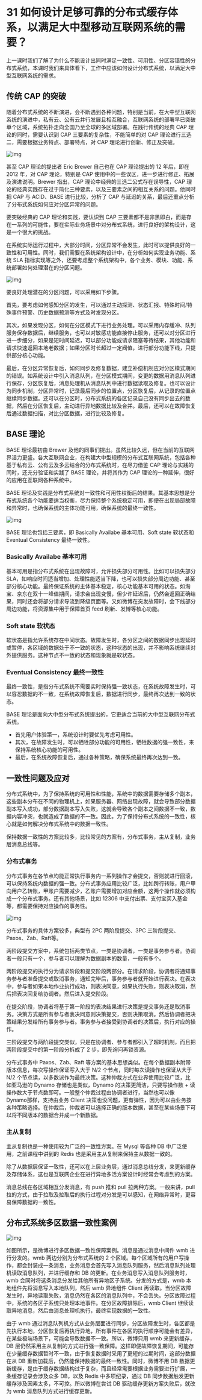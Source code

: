 # 31 如何设计足够可靠的分布式缓存体系，以满足大中型移动互联网系统的需要？

上一课时我们了解了为什么不能设计出同时满足一致性、可用性、分区容错性的分布式系统，本课时我们来具体看下，工作中应该如何设计分布式系统，以满足大中型互联网系统的需求。

## 传统 CAP 的突破

随着分布式系统的不断演进，会不断遇到各种问题，特别是当前，在大中型互联网系统的演进中，私有云、公有云并行发展且相互融合，互联网系统的部署早已突破单个区域，系统拓扑走向全国乃至全球的多区域部署。在践行传统的经典
CAP 理论的同时，需要认识到 CAP 三要素的复杂性，不能简单的对 CAP
理论进行三选二，需要根据业务特点、部署特点，对 CAP
理论进行创新、修正及突破。

![img](assets/Cgq2xl3zZ2CANfnKAADx20uIQl0460.png)

甚至 CAP 理论的提出者 Eric Brewer 自己也在 CAP 理论提出的 12 年后，即在
2012 年，对 CAP 理论，特别是 CAP
使用中的一些误区，进一步进行修正、拓展及演进说明。Brewer 指出，CAP
理论中经典的三选二公式存在误导性，CAP
理论的经典实践存在过于简化三种要素，以及三要素之间的相互关系的问题。他同时把
CAP 与 ACID、BASE 进行比较，分析了 CAP
与延迟的关系，最后还重点分析了分布式系统如何应对分区异常的问题。

要突破经典的 CAP 理论和实践，要认识到 CAP
三要素都不是非黑即白，而是存在一系列的可能性，要在实际业务场景中对分布式系统，进行良好的架构设计，这是一个很大的挑战。

在系统实际运行过程中，大部分时间，分区异常不会发生，此时可以提供良好的一致性和可用性。同时，我们需要在系统架构设计中，在分析如何实现业务功能、系统
SLA
指标实现等之外，还要考虑整个系统架构中，各个业务、模块、功能、系统部署如何处理潜在的分区问题。

![img](assets/Cgq2xl3zZ3CAbkqsAABzsMxLE94667.png)

要良好处理潜在的分区问题，可以采用如下步骤。

首先，要考虑如何感知分区的发生，可以通过主动探测、状态汇报、特殊时间/特殊事件预警、历史数据预测等方式及时发现分区。

其次，如果发现分区，如何在分区模式下进行业务处理。可以采用内存缓冲、队列服务保存数据后，继续服务，也可以对敏感功能直接停止服务，还可以对分区进行进一步细分，如果是短时间延迟，可以部分功能或请求阻塞等待结果，其他功能和请求快速返回本地老数据；如果分区时长超过一定阀值，进行部分功能下线，只提供部分核心功能。

最后，在分区异常恢复后，如何同步及修复数据，建立补偿机制应对分区模式期间的错误。如系统设计中引入消息队列，在分区模式期间，变更的数据用消息队列进行保存，分区恢复后，消息处理机从消息队列中进行数据读取及修复。也可以设计为同步机制，分区异常时，记录最后同步的位置点，分区恢复后，从记录的位置点继续同步数据。还可以在分区时，分布式系统的各区记录自己没有同步出去的数据，然后在分区恢复后，主动进行异地数据比较及合并。最后，还可以在故障恢复后通过数据扫描，对比分区数据，进行比较及修复。

## BASE 理论

BASE 理论最初由 Brewer
及他的同事们提出。虽然比较久远，但在当前的互联网界活力更盛。各大互联网企业，在构建大中型规模的分布式互联网系统，包括各种基于私有云、公有云及多云结合的分布式系统时，在尽力借鉴
CAP 理论与实践的同时，还充分验证和实践了 BASE 理论，并将其作为 CAP
理论的一种延伸，很好的应用在互联网各种系统中。

BASE
理论及实践是分布式系统对一致性和可用性权衡后的结果。其基本思想是分布式系统各个功能要适当权衡，尽力保持整个系统稳定可用，即便在出现局部故障和异常时，也确保系统的主体功能可用，确保系统的最终一致性。

![img](assets/CgpOIF3zZ3yAFW3FAACQv-4BBXE880.png)

BASE 理论也包括三要素，即 Basically Availabe 基本可用、Soft state
软状态和 Eventual Consistency 最终一致性。

### Basically Availabe 基本可用

基本可用是指分布式系统在出现故障时，允许损失部分可用性。比如可以损失部分
SLA，如响应时间适当增加、处理性能适当下降，也可以损失部分周边功能、甚至部分核心功能。最终保证系统的主体基本稳定，核心功能基本可用的状态。如淘宝、京东在双十一峰值期间，请求会出现变慢，但少许延迟后，仍然会返回正确结果，同时还会将部分请求导流到降级页面等。又如微博在突发故障时，会下线部分周边功能，将资源集中用于保障首页
feed 刷新、发博等核心功能。

### Soft state 软状态

软状态是指允许系统存在中间状态。故障发生时，各分区之间的数据同步出现延时或暂停，各区域的数据处于不一致的状态，这种状态的出现，并不影响系统继续对外提供服务。这种节点不一致的状态和现象就是软状态。

### Eventual Consistency 最终一致性

最终一致性，是指分布式系统不需要实时保持强一致状态，在系统故障发生时，可以容忍数据的不一致，在系统故障恢复后，数据进行同步，最终再次达到一致的状态。

BASE
理论是面向大中型分布式系统提出的，它更适合当前的大中型互联网分布式系统。

-   首先用户体验第一，系统设计时要优先考虑可用性。
-   其次，在故障发生时，可以牺牲部分功能的可用性，牺牲数据的强一致性，来保持系统核心功能的可用性。
-   最后，在系统故障恢复后，通过各种策略，确保系统最终再次达到一致。

## 一致性问题及应对

分布式系统中，为了保持系统的可用性和性能，系统中的数据需要存储多个副本，这些副本分布在不同的物理机上，如果服务器、网络出现故障，就会导致部分数据副本写入成功，部分数据副本写入失败，这就会导致各个副本之间数据不一致，数据内容冲突，也就造成了数据的不一致。因此，为了保持分布式系统的一致性，核心就是如何解决分布式系统中的数据一致性。

保持数据一致性的方案比较多，比较常见的方案有，分布式事务，主从复制，业务层消息总线等。

### 分布式事务

分布式事务在各节点均能正常执行事务内一系列操作才会提交，否则就进行回滚，可以保持系统内数据的强一致。分布式事务应用比较广泛，比如跨行转账，用户甲向用户乙转账，甲账户需要减少，乙账户需要增加对应金额，这两个操作就必须构成一个分布式事务。还有其他场景，比如
12306 中支付出票、支付宝买入基金等，都需要保持对应操作的事务性。

![img](assets/Cgq2xl3zZ46AdsYJAABHQ_eVLKo877.png)

分布式事务的具体方案较多，典型有 2PC 两阶段提交、3PC
三阶段提交、Paxos、Zab、Raft等。

两阶段提交方案中，系统包括两类节点，一类是协调者，一类是事务参与者。协调者一般只有一个，参与者可以理解为数据副本的数量，一般有多个。

两阶段提交的执行分为请求阶段和提交阶段两部分。在请求阶段，协调者将通知事务参与者准备提交或取消事务，通知完毕后，事务参与者就开始进行表决。在表决中，参与者如果本地作业执行成功，则表决同意，如果执行失败，则表决取消，然后把表决回复给协调者。然后进入提交阶段。

在提交阶段，协调者将基于第一阶段的表决结果进行决策是提交事务还是取消事务。决策方式是所有参与者表决同意则决策提交，否则决策取消。然后协调者把决策结果分发给所有事务参与者。事务参与者接受到协调者的决策后，执行对应的操作。

三阶段提交与两阶段提交类似，只是在协调者、参与者都引入了超时机制，而且把两阶段提交中的第一阶段分拆成了
2 步，即先询问再锁资源。

分布式事务中 Paxos、Zab、Raft
等方案的基本思想类似。在每个数据副本附带版本信息，每次写操作保证写入大于
N/2 个节点，同时每次读操作也保证从大于 N/2
个节点读，以多数派作为最终决策。这种仲裁方式在业界使用比较广泛，比如亚马逊的
Dynamo 存储也是类似，Dynamo 的决策更简洁，只要写操作数 +
读操作数大于节点数即可。一般整个仲裁过程由协调者进行，当然也可以像
Dynamo那样，支持由业务 Client
决策也没问题，更有弹性，因为可以由业务按各种策略选择。在仲裁后，仲裁者可以选择正确的版本数据，甚至在某些场景下可以将不同版本的数据合并成一个新数据。

### 主从复制

主从复制也是一种使用较为广泛的一致性方案。在 Mysql 等各种 DB
中广泛使用，之前课程中讲到的 Redis
也是采用主从复制来保持主从数据一致的。

除了从数据层保证一致性，还可以在上层业务层，通过消息总线分发，来更新缓存及存储体系，这也是互联网企业在进行异地多活方案设计时经常会考虑到的方案。

消息总线在各区域相互分发消息，有 push 推和 pull
拉两种方案。一般来讲，pull
拉的方式，由于拉取及拉取后的执行过程对分发是可以感知，在网络异常时，更容易保障数据的一致性。

## 分布式系统多区数据一致性案例

![img](assets/Cgq2xl3zZ56AahLWAACRvuF74Ak314.png)

如图所示，是微博进行多区数据一致性保障案例。消息是通过消息中间件 wmb
进行分发的。wmb 两边分别为分布式系统的 2
个区域。每个区域所有的用户写操作，都会封装成一条消息，业务消息会首先写入消息队列服务，然后消息队列处理机读取消息队列，并进行缓存和
DB 的更新。在业务消息写入消息队列服务时，wmb
会同时将这条消息分发给其他所有异地区子系统。分发的方式是，wmb
本地组件先将消息写入本地队列，然后 wmb 异地组件 Client
再读取。当分区故障发生时，异地读取失败，消息仍然在各区的消息队列中，不会丢失。分区故障过程中，系统的各区子系统只处理本地事件。在分区故障排除后，wmb
Client 继续读取异地消息，然后由消息处理机执行，最终实现数据的一致性。

由于 wmb
通过消息队列机方式从业务层面进行同步，分区故障发生时，各区都是先执行本地，分区恢复后再执行异地，所有事件在各区的执行顺序可能会有差异，在某些极端场景下，可能会导致数据不一致。所以，微博只用
wmb 来更新缓存，DB
层仍然采用主从复制的方式进行强一致保障。这样即便故障恢复期间，可能存在少量缓存数据暂时不一致，由于恢复数据时采用了更短的过期时间，这部分数据在从
DB 重新加载后，仍然能保持数据的最终一致性。同时，微博不用 DB
数据更新缓存，是由于缓存数据结构过于复杂，而且经常需要根据业务需要进行扩展，一条缓存记录会涉及众多
DB，以及 Redis 中多项纪录，通过 DB
同步数据触发更新缓存涉及因素太多，不可控。所以微博在尝试 DB
驱动缓存更新方案失败后，就改为 wmb 消息队列方式进行缓存更新。
